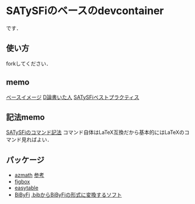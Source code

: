 # SATySFiのベースのdevcontainer
です．

## 使い方
forkしてください．

## memo
[ベースイメージ](https://github.com/amutake/docker-satysfi)
[D論書いた人](https://qiita.com/shoudai7856/items/2f7a19f7bc56a49ed3ee)
[SATySFiベストプラクティス](https://zenn.dev/monaqa/articles/2022-04-27-satysfi-bestpractice)

## 記法memo
[SATySFiのコマンド記法](https://zenn.dev/monaqa/articles/2020-12-10-satysfi-for-beginner-command-syntax)
コマンド自体はLaTeX互換だから基本的にはLaTeXのコマンド見ればよい．

## パッケージ
 - [azmath](https://github.com/monaqa/satysfi-azmath) [参考](https://zenn.dev/monaqa/articles/2020-12-24-satysfi-2020-plugins)
 - [figbox](https://zenn.dev/monaqa/articles/2022-04-27-satysfi-bestpractice#%E5%9B%B3%E3%81%AE%E6%8C%BF%E5%85%A5)
 - [easytable](https://zenn.dev/monaqa/articles/2022-04-27-satysfi-bestpractice#%E8%A1%A8%E3%81%AE%E6%8C%BF%E5%85%A5)
 - [BiByFi](https://zenn.dev/monaqa/articles/2022-04-27-satysfi-bestpractice#%E5%8F%82%E8%80%83%E6%96%87%E7%8C%AE%E3%81%AE%E6%8C%BF%E5%85%A5) [.bibからBiByFiの形式に変換するソフト](https://github.com/puripuri2100/BibSATySFi/blob/master/doc/doc-ja.md)

 
